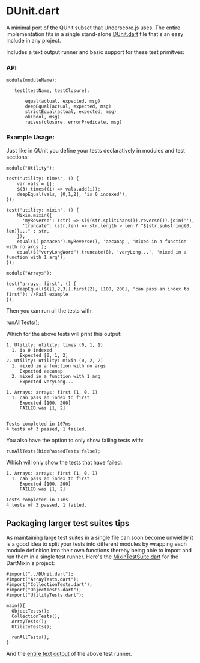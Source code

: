 # DUnit.dart

A minimal port of the QUnit subset that Underscore.js uses.
The entire implementation fits in a single stand-alone [DUnit.dart](https://github.com/mythz/DartMixins/blob/master/DUnit.dart) file that's an easy include in any project.

Includes a text output runner and basic support for these test primitves:

### API 

    module(moduleName):

       test(testName, testClosure):

           equal(actual, expected, msg)
           deepEqual(actual, expected, msg)
           strictEqual(actual, expected, msg)
           ok(bool, msg)
           raises(closure, errorPredicate, msg)

### Example Usage:

Just like in QUnit you define your tests declaratively in modules and test sections:

    module("Utility");  

    test("utility: times", () {
        var vals = [];
        $(3).times((i) => vals.add(i));
        deepEqual(vals, [0,1,2], "is 0 indexed");
    });

    test("utility: mixin", () {
        Mixin.mixin({
          'myReverse': (str) => $($(str.splitChars()).reverse()).join(''),
          'truncate': (str,len) => str.length > len ? "${str.substring(0, len)}..." : str,
        });
        equal($('panacea').myReverse(), 'aecanap', 'mixed in a function with no args');
        equal($("veryLongWord").truncate(8), 'veryLong...', 'mixed in a function with 1 arg');
    });

    module("Arrays");

    test("arrays: first", () {  
        deepEqual($([1,2,3]).first(2), [100, 200], 'can pass an index to first'); //Fail example
    });

Then you can run all the tests with:

  runAllTests();    

Which for the above tests will print this output:

    1. Utility: utility: times (0, 1, 1)
      1. is 0 indexed
         Expected [0, 1, 2]
    2. Utility: utility: mixin (0, 2, 2)
      1. mixed in a function with no args
         Expected aecanap
      2. mixed in a function with 1 arg
         Expected veryLong...

    1. Arrays: arrays: first (1, 0, 1)
      1. can pass an index to first
         Expected [100, 200]
         FAILED was [1, 2]


    Tests completed in 107ms
    4 tests of 3 passed, 1 failed.


You also have the option to only show failing tests with:

    runAllTests(hidePassedTests:false);

Which will only show the tests that have failed:

    1. Arrays: arrays: first (1, 0, 1)
      1. can pass an index to first
         Expected [100, 200]
         FAILED was [1, 2]

    Tests completed in 17ms
    4 tests of 3 passed, 1 failed.

## Packaging larger test suites tips

As maintaining large test suites in a single file can soon become unwieldy it is a good idea to split your
tests into different modules by wrapping each module definition into their own functions thereby being able
to import and run them in a single test runner. Here's the [MixinTestSuite.dart](https://github.com/mythz/DartMixins/blob/master/tests/MixinTestSuite.dart) for the DartMixin's project:

    #import("../DUnit.dart");
    #import("ArrayTests.dart");
    #import("CollectionTests.dart");
    #import("ObjectTests.dart");
    #import("UtilityTests.dart");

    main(){
      ObjectTests();
      CollectionTests();
      ArrayTests();
      UtilityTests();
      
      runAllTests();
    }

And the [entire text output](https://gist.github.com/2523357) of the above test runner.
